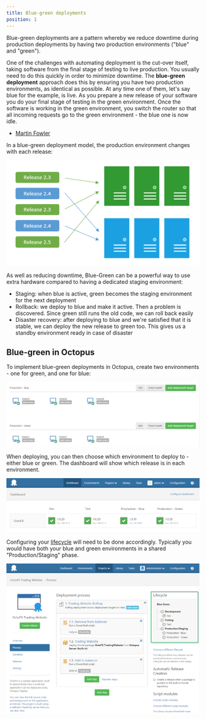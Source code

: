 ```yaml
---
title: Blue-green deployments
position: 1
---
```



Blue-green deployments are a pattern whereby we reduce downtime during production deployments by having two production environments ("blue" and "green").

One of the challenges with automating deployment is the cut-over itself, taking software from the final stage of testing to live production. You usually need to do this quickly in order to minimize downtime. The **blue-green deployment** approach does this by ensuring you have two production environments, as identical as possible. At any time one of them, let's say blue for the example, is live. As you prepare a new release of your software you do your final stage of testing in the green environment. Once the software is working in the green environment, you switch the router so that all incoming requests go to the green environment - the blue one is now idle.


- [Martin Fowler](http://martinfowler.com/bliki/BlueGreenDeployment.html)


In a blue-green deployment model, the production environment changes with each release:


![](/docs/images/3048181/3278250.png)


As well as reducing downtime, Blue-Green can be a powerful way to use extra hardware compared to having a dedicated staging environment:

- Staging: when blue is active, green becomes the staging environment for the next deployment
- Rollback: we deploy to blue and make it active. Then a problem is discovered. Since green still runs the old code, we can roll back easily
- Disaster recovery: after deploying to blue and we're satisfied that it is stable, we can deploy the new release to green too. This gives us a standby environment ready in case of disaster


## Blue-green in Octopus


To implement blue-green deployments in Octopus, create two environments - one for green, and one for blue:


![](/docs/images/3048181/3278247.png "width=500")


When deploying, you can then choose which environment to deploy to - either blue or green. The dashboard will show which release is in each environment.


![](/docs/images/3048181/3278245.png "width=500")


Configuring your [lifecycle](/docs/key-concepts/lifecycles.md) will need to be done accordingly. Typically you would have both your blue and green environments in a shared "Production/Staging" phase.


![](/docs/images/3048181/3278246.png "width=500")
